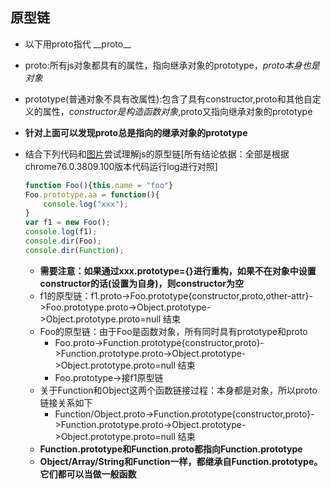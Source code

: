 ## 原型链

* 以下用proto指代 \_\_proto\_\_
* proto:所有js对象都具有的属性，指向继承对象的prototype，*proto本身也是对象*
* prototype(普通对象不具有改属性):包含了具有constructor,proto和其他自定义的属性，*constructor是构造函数对象*,proto又指向继承对象的prototype
* **针对上面可以发现proto总是指向的继承对象的prototype**

*  结合下列代码和[图片](http://www.mollypages.org/tutorials/js.mp)尝试理解js的原型链[所有结论依据：全部是根据chrome76.0.3809.100版本代码运行log进行对照]
    ``` javascript
    function Foo(){this.name = "foo"}
    Foo.prototype.aa = function(){
        console.log("xxx");
    }
    var f1 = new Foo();
    console.log(f1);
    console.dir(Foo);
    console.dir(Function);
    ```
    * **需要注意：如果通过xxx.prototype={}进行重构，如果不在对象中设置constructor的话(设置为自身)，则constructor为空**
    * f1的原型链：f1.proto->Foo.prototype{constructor,proto,other-attr}->Foo.prototype.proto->Object.prototype->Object.prototype.proto=null 结束
    * Foo的原型链：由于Foo是函数对象，所有同时具有prototype和proto 
        * Foo.proto->Function.prototype{constructor,proto}->Function.prototype.proto->Object.prototype->Object.prototype.proto=null 结束
        * Foo.prototype->接f1原型链
    * 关于Function和Object这两个函数链接过程：本身都是对象，所以proto链接关系如下
        * Function/Object.proto->Function.prototype{constructor,proto}->Function.prototype.proto->Object.prototype->Object.prototype.proto=null 结束
    * **Function.prototype和Function.proto都指向Function.prototype**
    * **Object/Array/String和Function一样，都继承自Function.prototype。它们都可以当做一般函数**
